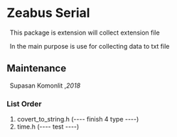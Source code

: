 <h1> Zeabus Serial </h1>  
&ensp;This package is extension will collect extension file<br/>

&ensp;In the main purpose is use for collecting data to txt file<br/>

<h2> Maintenance </h2>
&ensp;Supasan Komonlit ,<em>2018</em>

<h3> List Order </h3>
<ol>
<li>covert_to_string.h (---- finish 4 type ----)</li>
<li>time.h (---- test ----)</li>
</ol>
